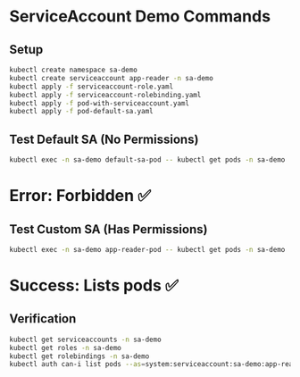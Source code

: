 # ServiceAccount Demo Commands

## Setup
```bash
kubectl create namespace sa-demo
kubectl create serviceaccount app-reader -n sa-demo
kubectl apply -f serviceaccount-role.yaml
kubectl apply -f serviceaccount-rolebinding.yaml
kubectl apply -f pod-with-serviceaccount.yaml
kubectl apply -f pod-default-sa.yaml

```
## Test Default SA (No Permissions)

```bash
kubectl exec -n sa-demo default-sa-pod -- kubectl get pods -n sa-demo
```
# Error: Forbidden ✅

## Test Custom SA (Has Permissions)
```bash
kubectl exec -n sa-demo app-reader-pod -- kubectl get pods -n sa-demo
```
# Success: Lists pods ✅

## Verification
```bash
kubectl get serviceaccounts -n sa-demo
kubectl get roles -n sa-demo
kubectl get rolebindings -n sa-demo
kubectl auth can-i list pods --as=system:serviceaccount:sa-demo:app-reader -n sa-demo


